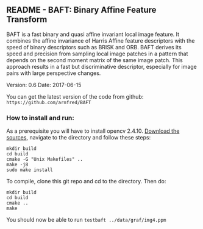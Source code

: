 ## README - BAFT: Binary Affine Feature Transform

BAFT is a fast binary and quasi affine invariant local image feature. It combines the affine invariance of Harris Affine feature descriptors with the speed of binary descriptors such as BRISK and ORB. BAFT derives its speed and precision from sampling local image patches in a pattern that depends on the second moment matrix of the same image patch. This approach results in a fast but discriminative descriptor, especially for image pairs with large perspective changes.

Version: 0.6
Date: 2017-06-15

You can get the latest version of the code from github:
`https://github.com/arnfred/BAFT`

### How to install and run:
As a prerequisite you will have to install opencv 2.4.10. [Download the sources](http://sourceforge.net/projects/opencvlibrary/files/opencv-unix/2.4.10/opencv-2.4.10.zip/download), navigate to the directory and follow these steps:
```
mkdir build
cd build
cmake -G "Unix Makefiles" ..
make -j8
sudo make install
```

To compile, clone this git repo and cd to the directory. Then do:
```
mkdir build
cd build
cmake ..
make
```

You should now be able to run `testbaft ../data/graf/img4.ppm`
